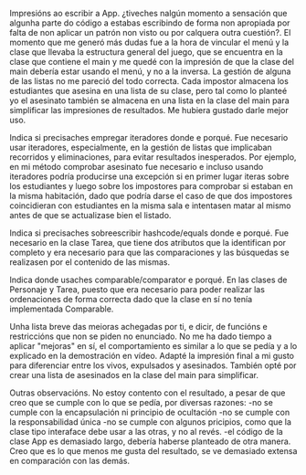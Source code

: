 Impresións ao escribir a App. ¿tiveches nalgún momento a sensación que algunha parte do código a estabas escribindo de forma non apropiada por falta de non aplicar un patrón non visto ou por calquera outra cuestión?.
El momento que me generó más dudas fue a la hora de vincular el menú y la clase que llevaba la estructura general del juego, que se encuentra en la clase que contiene el main y me quedé con la impresión de que la clase del main debería estar usando el menú, y no 
a la inversa. La gestión de alguna de las listas no me pareció del todo correcta. Cada impostor almacena los estudiantes que asesina en una lista de su clase, pero tal como lo planteé yo el asesinato también se almacena en una lista en la clase del main para simplificar
las impresiones de resultados. Me hubiera gustado darle mejor uso. 


Indica si precisaches empregar iteradores donde e porqué.
Fue necesario usar iteradores, especialmente, en la gestión de listas que implicaban recorridos y eliminaciones, para evitar resultados inesperados. Por ejemplo, en mi método comprobar asesinato fue necesario e incluso usando iteradores podría producirse una excepción
si en primer lugar iteras sobre los estudiantes y luego sobre los impostores para comprobar si estaban en la misma habitación, dado que podría darse el caso de que dos impostores coincidieran con estudiantes en la misma sala e intentasen matar al mismo antes de que se 
actualizase bien el listado.

Indica si precisaches sobreescribir hashcode/equals donde e porqué.
Fue necesario en la clase Tarea, que tiene dos atributos que la identifican por completo y era necesario para que las comparaciones y las búsquedas se realizasen por el contenido de las mismas. 

Indica donde usaches comparable/comparator e porqué.
En las clases de Personaje y Tarea, puesto que era necesario para poder realizar las ordenaciones de forma correcta dado que la clase en sí no tenía implementada Comparable.

Unha lista breve das meioras achegadas por ti, e dicir, de funcións e restriccións que non se piden no enunciado.
No me ha dado tiempo a aplicar "mejoras" en sí, el comportamiento es similar a lo que se pedía y a lo explicado en la demostración en vídeo. 
Adapté la impresión final a mi gusto para diferenciar entre los vivos, expulsados y asesinados. 
También opté por crear una lista de asesinados en la clase del main para simplificar. 

Outras observacións.
No estoy contento con el resultado, a pesar de que creo que se cumple con lo que se pedía, por diversas razones:
-no se cumple con la encapsulación ni principio de ocultación
-no se cumple con la responsabilidad única
-no se cumple con algunos pricipios, como que la clase tipo interaface debe usar a las otras, y no al revés.
-el código de la clase App es demasiado largo, debería haberse planteado de otra manera. Creo que es lo que menos me gusta del resultado, se ve demasiado extensa en comparación con las demás. 
